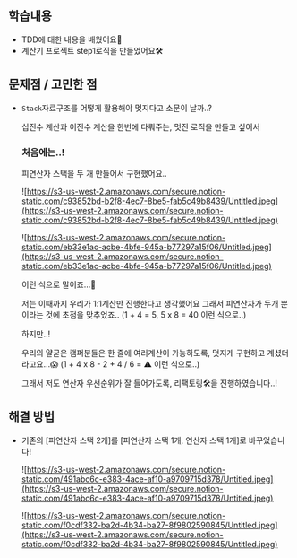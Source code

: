 ## 학습내용

- TDD에 대한 내용을 배웠어요🐻
- 계산기 프로젝트 step1로직을 만들었어요🛠

## **문제점 / 고민한 점**

- `Stack`자료구조를 어떻게 활용해야 멋지다고 소문이 날까..?

  십진수 계산과 이진수 계산을 한번에 다뤄주는, 멋진 로직을 만들고 싶어서

  ### 처음에는..!

  피연산자 스택을 두 개 만들어서 구현했어요..

  ![https://s3-us-west-2.amazonaws.com/secure.notion-static.com/c93852bd-b2f8-4ec7-8be5-fab5c49b8439/Untitled.jpeg](https://s3-us-west-2.amazonaws.com/secure.notion-static.com/c93852bd-b2f8-4ec7-8be5-fab5c49b8439/Untitled.jpeg)

  ![https://s3-us-west-2.amazonaws.com/secure.notion-static.com/eb33e1ac-acbe-4bfe-945a-b77297a15f06/Untitled.jpeg](https://s3-us-west-2.amazonaws.com/secure.notion-static.com/eb33e1ac-acbe-4bfe-945a-b77297a15f06/Untitled.jpeg)

  이런 식으로 말이죠...🧐

  저는 이때까지 우리가 1:1계산만 진행한다고 생각했어요 그래서 피연산자가 두개 뿐이라는 것에 초점을 맞추었죠.. (1 + 4 = 5, 5 x 8 = 40 이런 식으로..)

  하지만..!

  우리의 얄굳은 캠퍼분들은 한 줄에 여러계산이 가능하도록, 멋지게 구현하고 계셨더라고요...😱 (1 + 4 x 8 - 2 + 4 / 6 = ⚠️ 이런 식으로..)

  그래서 저도 연산자 우선순위가 잘 들어가도록, 리팩토링🛠을 진행하였습니다..!

## **해결 방법**

- 기존의 [피연산자 스택 2개]를 [피연산자 스택 1개, 연산자 스택 1개]로 바꾸었습니다!

  ![https://s3-us-west-2.amazonaws.com/secure.notion-static.com/491abc6c-e383-4ace-af10-a9709715d378/Untitled.jpeg](https://s3-us-west-2.amazonaws.com/secure.notion-static.com/491abc6c-e383-4ace-af10-a9709715d378/Untitled.jpeg)

  ![https://s3-us-west-2.amazonaws.com/secure.notion-static.com/f0cdf332-ba2d-4b34-ba27-8f9802590845/Untitled.jpeg](https://s3-us-west-2.amazonaws.com/secure.notion-static.com/f0cdf332-ba2d-4b34-ba27-8f9802590845/Untitled.jpeg)